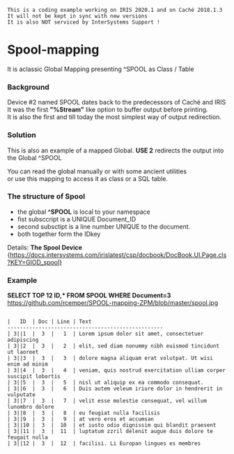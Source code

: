  ~~~
 This is a coding example working on IRIS 2020.1 and on Caché 2018.1.3 
 It will not be kept in sync with new versions      
 It is also NOT serviced by InterSystems Support !   
~~~ 

# Spool-mapping
It is aclassic Global Mapping presenting ^SPOOL as Class / Table

### Background
Device #2 named SPOOL dates back to the predecessors of Caché and IRIS  
It was the first __"%Stream"__ like option to buffer output before printing.  
It is also the first and till today the most simplest way of output redirection.   

### Solution
This is also an example of a mapped Global. 
__USE 2__ redirects the output into the Global ^SPOOL  

You can read the global manually or with some ancient utilities  
or use this mapping to access it as class or a SQL table.  

### The structure of Spool
- the global __^SPOOL__ is local to your namespace  
- fist subsccript is a UNIQUE Document_ID  
- second subsctipt is a line number UNIQUE to the document.  
- both together form the IDkey  

Details: __The Spool Device__ 
{https://docs.intersystems.com/irislatest/csp/docbook/DocBook.UI.Page.cls?KEY=GIOD_spool}  

### Example

__SELECT TOP 12 ID,* FROM SPOOL WHERE Document=3__  
https://github.com/rcemper/SPOOL-mapping-ZPM/blob/master/spool.jpg
~~~

|   ID  | Doc |	Line | Text 
--------------------------------------------------
| 3||1  |  3  |   1  | Lorem ipsum dolor sit amet, consectetuer adipiscing
| 3||2  |  3  |   2  | elit, sed diam nonummy nibh euismod tincidunt ut laoreet
| 3||3  |  3  |   3  | dolore magna aliquam erat volutpat. Ut wisi enim ad minim
| 3||4  |  3  |   4  | veniam, quis nostrud exercitation ulliam corper suscipit lobortis
| 3||5  |  3  |   5  | nisl ut aliquip ex ea commodo consequat.
| 3||6  |  3  |   6  | Duis autem veleum iriure dolor in hendrerit in vulputate
| 3||7  |  3  |   7  | velit esse molestie consequat, vel willum lunombro dolore
| 3||8  |  3  |   8  | eu feugiat nulla facilisis
| 3||9  |  3  |   9  | at vero eros et accumsan
| 3||10 |  3  |  10  | et iusto odio dignissim qui blandit praesent
| 3||11 |  3  |  11  | luptatum zzril delenit augue duis dolore te feugait nulla
| 3||12 |  3  |  12  | facilisi. Li Europan lingues es membres
~~~

